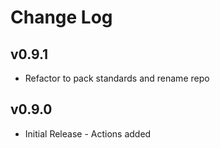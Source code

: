 # Change Log

## v0.9.1

* Refactor to pack standards and rename repo

## v0.9.0

* Initial Release - Actions added